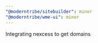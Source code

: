 ```yaml
---
"@moderntribe/sitebuilder": minor
"@moderntribe/wme-ui": minor
---
```


Integrating nexcess to get domains
